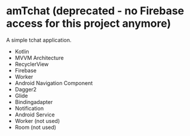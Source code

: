 # amTchat (deprecated - no Firebase access for this project anymore)

A simple tchat application.

- Kotlin
- MVVM Architecture
- RecyclerView
- Firebase
- Worker
- Android Navigation Component
- Dagger2
- Glide
- Bindingadapter
- Notification 
- Android Service
- Worker (not used)
- Room (not used)
